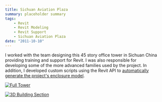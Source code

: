 ```yaml
---
title: Sichuan Aviation Plaza
summary: placeholder summary
tags:
    - Revit
    - Revit Modeling
    - Revit Support
    - Sichuan Aviation Plaza
date: "2011-10-10"
---
```


I worked with the team designing this 45 story office tower in Sichuan China providing training and support for Revit. I was also responsible for developing some of the more advanced families used by the project. In addition, I developed custom scripts using the Revit API to [automatically generate the project's enclosure model](http://www.ericanastas.com/sap-enclosure/).

[![](http://www.ericanastas.com/wp-content/uploads/2012/02/Full-Tower-636x1272.jpg "Full Tower")](Full-Tower.jpg)

[![](http://www.ericanastas.com/wp-content/uploads/2012/02/Building-Section-3d-636x476.jpg "3D Building Section")](Building-Section-3d.jpg)
